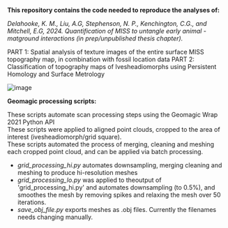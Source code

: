 **This repository contains the code needed to reproduce the analyses of:**

<em>Delahooke, K. M., Liu, A.G, Stephenson, N. P., Kenchington, C.G., and Mitchell, E.G, 2024. Quantification of MISS to untangle early animal - matground interactions (in prep/unpublished thesis chapter).</em>

PART 1: Spatial analysis of texture images of the entire surface MISS topography map, in combination with fossil location data
PART 2: Classification of topography maps of Ivesheadiomorphs using Persistent Homology and Surface Metrology

![image](https://github.com/user-attachments/assets/cddf22b4-7a29-4d9e-b336-e2b543d67d8a)

**Geomagic processing scripts:**

These scripts automate scan processing steps using the Geomagic Wrap 2021 Python API  
These scripts were applied to aligned point clouds, cropped to the area of interest (ivesheadiomorph/grid square).   
These scripts automated the process of merging, cleaning and meshing each cropped point cloud, and can be applied via batch processing.  

<ul>
  <li><em>grid_processing_hi.py</em> automates downsampling, merging cleaning and meshing to produce hi-resolution meshes</li>
  <li><em>grid_processing_lo.py</em> was applied to theoutput of 'grid_processing_hi.py' and automates downsampling (to 0.5%), and smoothes the mesh by removing spikes and relaxing the mesh over 50 iterations.</li>
  <li><em>save_obj_file.py</em> exports meshes as .obj files. Currently the filenames needs changing manually.</li>
</ul>








